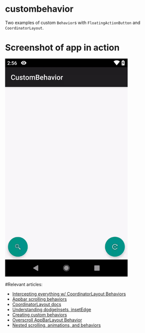 # custombehavior

Two examples of custom `Behavior`s with `FloatingActionButton` and `CoordinatorLayout`.

# Screenshot of app in action
<img src="https://raw.githubusercontent.com/nazmulidris/custombehavior/master/docs/screenshot.gif" width="400">

#Relevant articles:
- [Intercepting everything w/ CoordinatorLayout Behaviors](https://goo.gl/oLH8pm)
- [Appbar scrolling behaviors](https://goo.gl/B9Fr1K)
- [CoordinatorLayout docs](https://goo.gl/bw4s5g)
- [Understanding dodgeInsets, insetEdge](https://goo.gl/cwPjGV)
- [Creating custom behaviors](https://goo.gl/gTeuxX)
- [Overscroll AppBarLayout Behavior](https://goo.gl/fMtDHg)
- [Nested scrolling, animations, and behaviors](https://github.com/nazmulidris/coordinator)